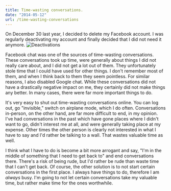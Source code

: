 ```yaml
---
title: Time-wasting conversations.
date: "2014-05-12"
url: /time-wasting-conversations
---
```



On December 30 last year, I decided to delete my Facebook account. I was regularly deactivating my account and finally decided that I did not need it anymore.
![Deactivations](http://static.misfra.me/images/facebook_deactivated.png)

Facebook chat was one of the sources of time-wasting conversations. These conversations took up time, were generally about things I did not really care about, and I did not get a lot out of them. They unfortunately stole time that I could have used for other things. I don't remember most of them, and when I think back to them they seem pointless. For similar reasons, I also disabled Google chat. While these conversations did not have a drastically negative impact on me, they certainly did not make things any better. In many cases, there were far more important things to do.

It's very easy to shut out time-wasting conversations online. You can log out, go "invisible," switch on airplane mode, which I do often. Conversations in-person, on the other hand, are far more difficult to end, in my opinion. I've had conversations in the past which have gone places where I didn't want to go, didn't interest me at all, and were generally taking place at my expense. Other times the other person is clearly not interested in what I have to say and I'd rather be talking to a wall. That wastes valuable time as well.

I think what I have to do is become a bit more arrogant and say, "I'm in the middle of something that I need to get back to" and end conversations there. There's a risk of being rude, but I'd rather be rude than waste time that I can't get back. Of course, the other solution is to not start certain conversations in the first place. I always have things to do, therefore I am *always* busy. I'm going to not let certain conversations take my valuable time, but rather make time for the ones worthwhile.
